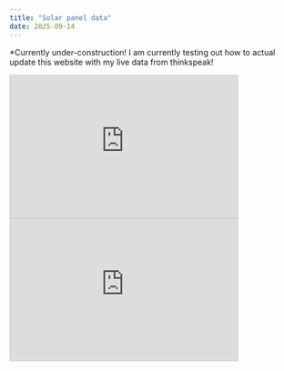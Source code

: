 ```yaml
---
title: "Solar panel data"
date: 2025-09-14
---
```


*Currently under-construction! I am currently testing out how to actual update this website with my live data from thinkspeak!


<iframe width="400" height="250" style="border: 1px solid #cccccc;"
src="https://thingspeak.mathworks.com/channels/2937156/charts/2?bgcolor=%23ffffff&color=%23d62020&dynamic=true&results=100&title=Power&type=line">
</iframe>

<iframe width="400" height="250" style="border: 1px solid #cccccc;"
src="https://thingspeak.mathworks.com/channels/2937156/charts/1?bgcolor=%23ffffff&color=%23d62020&dynamic=true&results=100&title=Batery+Voltage&type=line">
</iframe>
